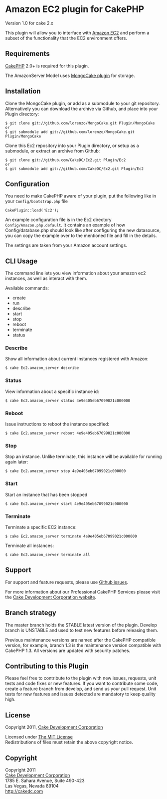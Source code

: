 # Amazon EC2 plugin for CakePHP #

Version 1.0 for cake 2.x

This plugin will allow you to interface with [Amazon EC2](http://aws.amazon.com) and perform a subset of the functionality that the EC2 environment offers.

## Requirements ##

[CakePHP](http://cakephp.org) 2.0+ is required for this plugin.

The AmazonServer Model uses [MongoCake plugin](https://github.com/lorenzo/MongoCake) for storage.

## Installation ##

Clone the MongoCake plugin, or add as a submodule to your git repository. Alternatively you can download the archive via Github, and place into your Plugin directory:

	$ git clone git://github.com/lorenzo/MongoCake.git Plugin/MongoCake
	or
	$ git submodule add git://github.com/lorenzo/MongoCake.git Plugin/MongoCake

Clone this Ec2 repository into your Plugin directory, or setup as a submodule, or extract an archive from Github:

	$ git clone git://github.com/CakeDC/Ec2.git Plugin/Ec2
	or
	$ git submodule add git://github.com/CakeDC/Ec2.git Plugin/Ec2

## Configuration ##

You need to make CakePHP aware of your plugin, put the following like in your `Config/bootstrap.php` file

	CakePlugin::load('Ec2');

An example configuration file is in the Ec2 directory `Config/Amazon.php.default`. It contains an example of how Config/database.php
should look like after configuring the new datasource, you can copy the example over to the mentioned file and fill in the details.

The settings are taken from your Amazon account settings.

## CLI Usage ##

The command line lets you view information about your amazon ec2 instances, as well as interact with them.

Available commands:

* create
* run
* describe
* start
* stop
* reboot
* terminate
* status

### Describe ###

Show all information about current instances registered with Amazon:

	$ cake Ec2.amazon_server describe

### Status ###

View information about a specific instance id:

	$ cake Ec2.amazon_server status 4e9e405eb67099021c000000

### Reboot ###

Issue instructions to reboot the instance specified:

	$ cake Ec2.amazon_server reboot 4e9e405eb67099021c000000

### Stop ###

Stop an instance. Unlike terminate, this instance will be available for running again later:

	$ cake Ec2.amazon_server stop 4e9e405eb67099021c000000

### Start ###

Start an instance that has been stopped

	$ cake Ec2.amazon_server start 4e9e405eb67099021c000000

### Terminate ###

Terminate a specific EC2 instance:

	$ cake Ec2.amazon_server terminate 4e9e405eb67099021c000000

Terminate all instances:

	$ cake Ec2.amazon_server terminate all

## Support ##

For support and feature requests, please use [Github issues](https://github.com/CakeDC/Ec2/issues).

For more information about our Professional CakePHP Services please visit the [Cake Development Corporation website](http://cakedc.com).

## Branch strategy ##

The master branch holds the STABLE latest version of the plugin. 
Develop branch is UNSTABLE and used to test new features before releasing them. 

Previous maintenance versions are named after the CakePHP compatible version, for example, branch 1.3 is the maintenance version compatible with CakePHP 1.3.
All versions are updated with security patches.

## Contributing to this Plugin ##

Please feel free to contribute to the plugin with new issues, requests, unit tests and code fixes or new features. If you want to contribute some code, create a feature branch from develop, and send us your pull request. Unit tests for new features and issues detected are mandatory to keep quality high. 


## License ##

Copyright 2011, [Cake Development Corporation](http://cakedc.com)

Licensed under [The MIT License](http://www.opensource.org/licenses/mit-license.php)<br/>
Redistributions of files must retain the above copyright notice.

## Copyright ###

Copyright 2011<br/>
[Cake Development Corporation](http://cakedc.com)<br/>
1785 E. Sahara Avenue, Suite 490-423<br/>
Las Vegas, Nevada 89104<br/>
http://cakedc.com<br/>